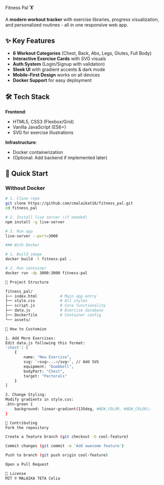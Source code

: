 Fitness Pal 🏋️
  
A **modern workout tracker** with exercise libraries, progress visualization, and personalized routines - all in one responsive web app.

## ✨ Key Features  
- **6 Workout Categories** (Chest, Back, Abs, Legs, Glutes, Full Body)  
- **Interactive Exercise Cards** with SVG visuals  
- **Auth System** (Login/Signup with validation)  
- **Sleek UI** with gradient accents & dark mode  
- **Mobile-First Design** works on all devices  
- **Docker Support** for easy deployment  

## 🛠 Tech Stack  
**Frontend**:  
- HTML5, CSS3 (Flexbox/Grid)  
- Vanilla JavaScript (ES6+)  
- SVG for exercise illustrations  

**Infrastructure**:  
- Docker containerization  
- (Optional: Add backend if implemented later)  

## 🚀 Quick Start  

### Without Docker  
```bash
# 1. Clone repo
git clone https://github.com/cmalaikat16/fitness_pal.git
cd fitness_pal

# 2. Install live server (if needed)
npm install -g live-server

# 3. Run app
live-server --port=3000

### With Docker 

# 1. Build image
docker build -t fitness-pal .

# 2. Run container
docker run -dp 3000:3000 fitness-pal

📂 Project Structure

fitness_pal/
├── index.html          # Main app entry
├── style.css           # All styles
├── script.js           # Core functionality
├── data.js             # Exercise database
├── Dockerfile          # Container config
└── assets/             

🔧 How to Customize

1. Add More Exercises:
Edit data.js following this format:
'chest': [
    {
        name: "New Exercise",
        svg: `<svg>...</svg>`, // Add SVG
        equipment: "Dumbbell",
        bodyPart: "Chest",
        target: "Pectorals"
    }
]

2. Change Styling:
Modify gradients in style.css:
.btn-green {
    background: linear-gradient(135deg, #NEW_COLOR, #NEW_COLOR);
}

🤝 Contributing
Fork the repository

Create a feature branch (git checkout -b cool-feature)

Commit changes (git commit -m 'Add awesome feature')

Push to branch (git push origin cool-feature)

Open a Pull Request

📜 License
MIT © MALAIKA TETA Celia



